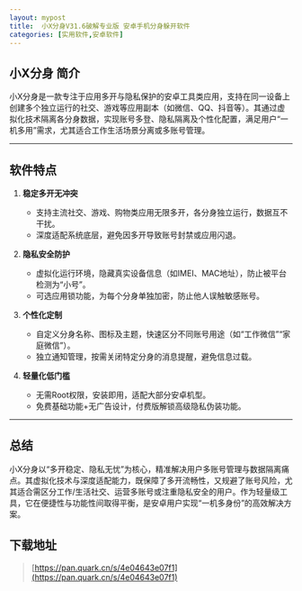 ```yaml
---
layout: mypost
title:  小X分身V31.6破解专业版 安卓手机分身躲开软件
categories: [实用软件,安卓软件]
---
```


## 小X分身 简介
小X分身是一款专注于应用多开与隐私保护的安卓工具类应用，支持在同一设备上创建多个独立运行的社交、游戏等应用副本（如微信、QQ、抖音等）。其通过虚拟化技术隔离各分身数据，实现账号多登、隐私隔离及个性化配置，满足用户“一机多用”需求，尤其适合工作生活场景分离或多账号管理。

---

## 软件特点  
1. **稳定多开无冲突**  
   - 支持主流社交、游戏、购物类应用无限多开，各分身独立运行，数据互不干扰。  
   - 深度适配系统底层，避免因多开导致账号封禁或应用闪退。  

2. **隐私安全防护**  
   - 虚拟化运行环境，隐藏真实设备信息（如IMEI、MAC地址），防止被平台检测为“小号”。  
   - 可选应用锁功能，为每个分身单独加密，防止他人误触敏感账号。  

3. **个性化定制**  
   - 自定义分身名称、图标及主题，快速区分不同账号用途（如“工作微信”“家庭微信”）。  
   - 独立通知管理，按需关闭特定分身的消息提醒，避免信息过载。  

4. **轻量化低门槛**  
   - 无需Root权限，安装即用，适配大部分安卓机型。  
   - 免费基础功能+无广告设计，付费版解锁高级隐私伪装功能。  

---  

## 总结 
小X分身以“多开稳定、隐私无忧”为核心，精准解决用户多账号管理与数据隔离痛点。其虚拟化技术与深度适配能力，既保障了多开流畅性，又规避了账号风险，尤其适合需区分工作/生活社交、运营多账号或注重隐私安全的用户。作为轻量级工具，它在便捷性与功能性间取得平衡，是安卓用户实现“一机多身份”的高效解决方案。

## 下载地址 

> [https://pan.quark.cn/s/4e04643e07f1](https://pan.quark.cn/s/4e04643e07f1)

